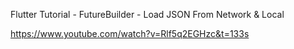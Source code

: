 Flutter Tutorial - FutureBuilder - Load JSON From Network & Local

https://www.youtube.com/watch?v=Rlf5q2EGHzc&t=133s
